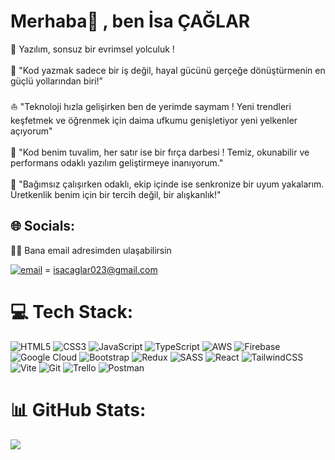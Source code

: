 # Merhaba👋 , ben İsa ÇAĞLAR
🧬 Yazılım, sonsuz bir evrimsel yolculuk ! <br><br>🔮  "Kod yazmak sadece bir iş değil, hayal gücünü gerçeğe dönüştürmenin en güçlü yollarından biri!”<br><br>⛵️ "Teknoloji hızla gelişirken ben de yerimde saymam ! Yeni trendleri keşfetmek ve öğrenmek için daima ufkumu genişletiyor yeni yelkenler açıyorum"<br><br>🎨 "Kod benim tuvalim, her satır ise bir fırça darbesi ! Temiz, okunabilir ve performans odaklı yazılım geliştirmeye inanıyorum."<br><br>🤝 "Bağımsız çalışırken odaklı, ekip içinde ise senkronize bir uyum yakalarım. Üretkenlik benim için bir tercih değil, bir alışkanlık!"<br>


## 🌐 Socials:
📨🎈 Bana email adresimden ulaşabilirsin  

[![email](https://img.shields.io/badge/Email-D14836?logo=gmail&logoColor=white)](mailto:isacaglar023@gmail.com) = isacaglar023@gmail.com

# 💻 Tech Stack:
![HTML5](https://img.shields.io/badge/html5-%23E34F26.svg?style=for-the-badge&logo=html5&logoColor=white) ![CSS3](https://img.shields.io/badge/css3-%231572B6.svg?style=for-the-badge&logo=css3&logoColor=white) ![JavaScript](https://img.shields.io/badge/javascript-%23323330.svg?style=for-the-badge&logo=javascript&logoColor=%23F7DF1E) ![TypeScript](https://img.shields.io/badge/typescript-%23007ACC.svg?style=for-the-badge&logo=typescript&logoColor=white) ![AWS](https://img.shields.io/badge/AWS-%23FF9900.svg?style=for-the-badge&logo=amazon-aws&logoColor=white) ![Firebase](https://img.shields.io/badge/firebase-%23039BE5.svg?style=for-the-badge&logo=firebase) ![Google Cloud](https://img.shields.io/badge/GoogleCloud-%234285F4.svg?style=for-the-badge&logo=google-cloud&logoColor=white) ![Bootstrap](https://img.shields.io/badge/bootstrap-%238511FA.svg?style=for-the-badge&logo=bootstrap&logoColor=white) ![Redux](https://img.shields.io/badge/redux-%23593d88.svg?style=for-the-badge&logo=redux&logoColor=white) ![SASS](https://img.shields.io/badge/SASS-hotpink.svg?style=for-the-badge&logo=SASS&logoColor=white) ![React](https://img.shields.io/badge/react-%2320232a.svg?style=for-the-badge&logo=react&logoColor=%2361DAFB) ![TailwindCSS](https://img.shields.io/badge/tailwindcss-%2338B2AC.svg?style=for-the-badge&logo=tailwind-css&logoColor=white) ![Vite](https://img.shields.io/badge/vite-%23646CFF.svg?style=for-the-badge&logo=vite&logoColor=white) ![Git](https://img.shields.io/badge/git-%23F05033.svg?style=for-the-badge&logo=git&logoColor=white) ![Trello](https://img.shields.io/badge/Trello-%23026AA7.svg?style=for-the-badge&logo=Trello&logoColor=white) ![Postman](https://img.shields.io/badge/Postman-FF6C37?style=for-the-badge&logo=postman&logoColor=white)
# 📊 GitHub Stats:
![](https://github-readme-stats.vercel.app/api/top-langs/?username=softwlover&theme=github_dark&hide_border=true&include_all_commits=false&count_private=false&layout=compact)


